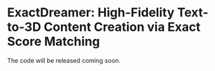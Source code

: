# ExactDreamer: High-Fidelity Text-to-3D Content Creation via Exact Score Matching

The code will be released coming soon.
